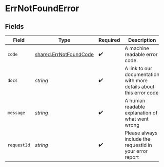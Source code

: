 # ErrNotFoundError


## Fields

| Field                                                                   | Type                                                                    | Required                                                                | Description                                                             | Example                                                                 |
| ----------------------------------------------------------------------- | ----------------------------------------------------------------------- | ----------------------------------------------------------------------- | ----------------------------------------------------------------------- | ----------------------------------------------------------------------- |
| `code`                                                                  | [shared.ErrNotFoundCode](../../../sdk/models/shared/errnotfoundcode.md) | :heavy_check_mark:                                                      | A machine readable error code.                                          | NOT_FOUND                                                               |
| `docs`                                                                  | *string*                                                                | :heavy_check_mark:                                                      | A link to our documentation with more details about this error code     | https://unkey.dev/docs/api-reference/errors/code/NOT_FOUND              |
| `message`                                                               | *string*                                                                | :heavy_check_mark:                                                      | A human readable explanation of what went wrong                         |                                                                         |
| `requestId`                                                             | *string*                                                                | :heavy_check_mark:                                                      | Please always include the requestId in your error report                | req_1234                                                                |
